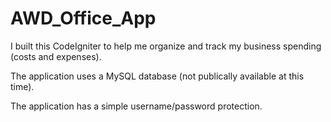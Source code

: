 AWD_Office_App
==============

I built this CodeIgniter to help me organize and track my business spending (costs and expenses). 

The application uses a MySQL database (not publically available at this time).

The application has a simple username/password protection.

